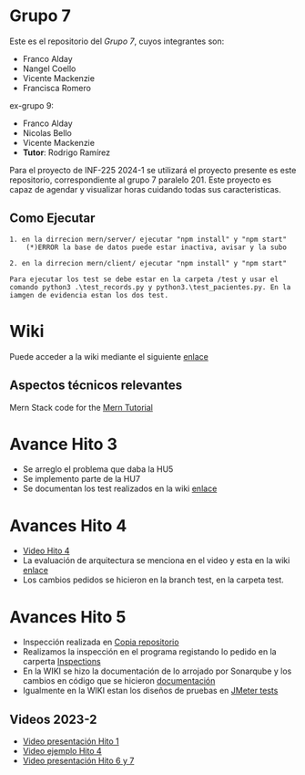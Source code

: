 # Grupo 7
Este es el repositorio del *Grupo 7*, cuyos integrantes son:
* Franco Alday
* Nangel Coello
* Vicente Mackenzie
* Francisca Romero

ex-grupo 9:
* Franco Alday
* Nicolas Bello
* Vicente Mackenzie
* **Tutor**: Rodrigo Ramírez

Para el proyecto de INF-225 2024-1 se utilizará el proyecto presente es este repositorio, correspondiente al grupo 7 paralelo 201.
Este proyecto es capaz de agendar y visualizar horas cuidando todas sus caracteristicas.

## Como Ejecutar
    

    1. en la dirrecion mern/server/ ejecutar "npm install" y "npm start"
        (*)ERROR la base de datos puede estar inactiva, avisar y la subo

    2. en la dirrecion mern/client/ ejecutar "npm install" y "npm start"

    Para ejecutar los test se debe estar en la carpeta /test y usar el comando python3 .\test_records.py y python3.\test_pacientes.py. En la iamgen de evidencia estan los dos test.
 
# Wiki
Puede acceder a la wiki mediante el siguiente [enlace](https://github.com/Zurickata/INF236-2023-2-GRUPO-9/wiki)

## Aspectos técnicos relevantes
Mern Stack code for the [Mern Tutorial](https://www.mongodb.com/languages/mern-stack-tutorial)

# Avance Hito 3
* Se arreglo el problema que daba la HU5
* Se implemento parte de la HU7
* Se documentan los test realizados en la wiki [enlace](https://github.com/Zurickata/INF236-2023-2-GRUPO-9/wiki/Tablas-casos-de-prueba)

# Avances Hito 4
* [Video Hito 4](https://youtu.be/ZaKgDk_pDi8)
* La evaluación de arquitectura se menciona en el video y esta en la wiki [enlace](https://github.com/Zurickata/INF236-2023-2-GRUPO-9/wiki/Evaluaci%C3%B3n-de-Arquitectura)
* Los cambios pedidos se hicieron en la branch test, en la carpeta test.

# Avances Hito 5
* Inspección realizada en [Copia repositorio](https://github.com/L0nkk/test)
* Realizamos la inspección en el programa registando lo pedido en la carperta [Inspections](https://github.com/L0nkk/INF236-2023-2-GRUPO-9/tree/test/Inspections)
* En la WIKI se hizo la documentación de lo arrojado por Sonarqube y los cambios en código que se hicieron [documentación](https://github.com/L0nkk/INF236-2023-2-GRUPO-9/wiki/Inspecci%C3%B3n-de-C%C3%B3digo-con-Sonarqube)
* Igualmente en la WIKI estan los diseños de pruebas en [JMeter tests](https://github.com/L0nkk/INF236-2023-2-GRUPO-9/wiki/JMeter-tests)


## Videos 2023-2
* [Video presentación Hito 1](https://www.youtube.com/watch?v=hvjuNG07QAA)
* [Video ejemplo Hito 4](https://youtu.be/V2Hgaptnrzs)
* [Video presentación Hito 6 y 7](https://www.youtube.com/watch?v=k5BQrs4SamM)
 
